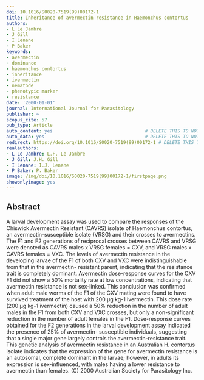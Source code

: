 ```yaml
---
doi: 10.1016/S0020-7519(99)00172-1
title: Inheritance of avermectin resistance in Haemonchus contortus
authors:
- L Le Jambre
- J Gill
- I Lenane
- P Baker
keywords:
- avermectin
- dominance
- haemonchus contortus
- inheritance
- ivermectin
- nematode
- phenotypic marker
- resistance
date: '2000-01-01'
journal: International Journal for Parasitology
publisher: ~
scopus_cite: 57
pub_type: Article
auto_content: yes                                  # DELETE THIS TO NOT AUTO GENERATE CONTENT
auto_data: yes                                     # DELETE THIS TO NOT AUTO GENERATE METADATA
redirect: https://doi.org/10.1016/S0020-7519(99)00172-1 # DELETE THIS TO NOT REDIRECT
realauthors:
- L Le Jambre: L.F. Le Jambre
- J Gill: J.H. Gill
- I Lenane: I.J. Lenane
- P Baker: P. Baker
image: /img/doi/10.1016/S0020-7519(99)00172-1/firstpage.png
showonlyimage: yes
---
```



## Abstract
A larval development assay was used to compare the responses of the Chiswick Avermectin Resistant (CAVRS) isolate of Haemonchus contortus, an avermectin-susceptible isolate (VRSG) and their crosses to avermectins. The F1 and F2 generations of reciprocal crosses between CAVRS and VRSG were denoted as CAVRS males x VRSG females = CXV, and VRSG males x CAVRS females = VXC. The levels of avermectin resistance in the developing larvae of the F1 of both CXV and VXC were indistinguishable from that in the avermectin- resistant parent, indicating that the resistance trait is completely dominant. Avermectin dose-response curves for the CXV F1 did not show a 50% mortality rate at low concentrations, indicating that avermectin resistance is not sex-linked. This conclusion was confirmed when adult male worms of the F1 of the CXV mating were found to have survived treatment of the host with 200 μg kg-1 ivermectin. This dose rate (200 μg kg-1 ivermectin) caused a 50% reduction in the number of adult males in the F1 from both CXV and VXC crosses, but only a non-significant reduction in the number of adult females in the F1. Dose-response curves obtained for the F2 generations in the larval development assay indicated the presence of 25% of avermectin- susceptible individuals, suggesting that a single major gene largely controls the avermectin-resistance trait. This genetic analysis of avermectin resistance in an Australian H. contortus isolate indicates that the expression of the gene for avermectin resistance is an autosomal, complete dominant in the larvae; however, in adults its expression is sex-influenced, with males having a lower resistance to avermectin than females. (C) 2000 Australian Society for Parasitology Inc.
